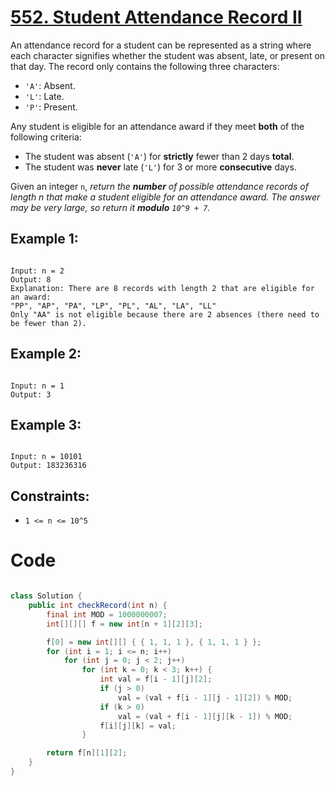 # [552. Student Attendance Record II](https://leetcode.com/problems/student-attendance-record-ii/description/?envType=daily-question&envId=2024-05-26)

An attendance record for a student can be represented as a string where each character signifies whether the student was absent, late, or present on that day. The record only contains the following three characters:

- `'A'`: Absent.
- `'L'`: Late.
- `'P'`: Present.

Any student is eligible for an attendance award if they meet **both** of the following criteria:

- The student was absent (`'A'`) for **strictly** fewer than 2 days **total**.
- The student was **never** late (`'L'`) for 3 or more **consecutive** days.

Given an integer `n`, _return the **number** of possible attendance records of length n that make a student eligible for an attendance award. The answer may be very large, so return it **modulo** `10^9 + 7`._

## Example 1:

```

Input: n = 2
Output: 8
Explanation: There are 8 records with length 2 that are eligible for an award:
"PP", "AP", "PA", "LP", "PL", "AL", "LA", "LL"
Only "AA" is not eligible because there are 2 absences (there need to be fewer than 2).

```

## Example 2:

```

Input: n = 1
Output: 3

```

## Example 3:

```

Input: n = 10101
Output: 183236316

```

## Constraints:

- `1 <= n <= 10^5`

# Code

```java

class Solution {
    public int checkRecord(int n) {
        final int MOD = 1000000007;
        int[][][] f = new int[n + 1][2][3];

        f[0] = new int[][] { { 1, 1, 1 }, { 1, 1, 1 } };
        for (int i = 1; i <= n; i++)
            for (int j = 0; j < 2; j++)
                for (int k = 0; k < 3; k++) {
                    int val = f[i - 1][j][2];
                    if (j > 0)
                        val = (val + f[i - 1][j - 1][2]) % MOD;
                    if (k > 0)
                        val = (val + f[i - 1][j][k - 1]) % MOD;
                    f[i][j][k] = val;
                }

        return f[n][1][2];
    }
}

```
